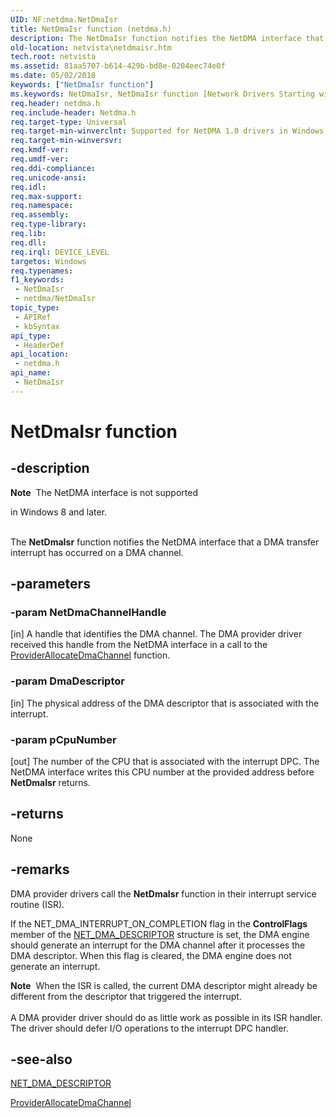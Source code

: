 ```yaml
---
UID: NF:netdma.NetDmaIsr
title: NetDmaIsr function (netdma.h)
description: The NetDmaIsr function notifies the NetDMA interface that a DMA transfer interrupt has occurred on a DMA channel.
old-location: netvista\netdmaisr.htm
tech.root: netvista
ms.assetid: 81aa5707-b614-429b-bd8e-0204eec74e0f
ms.date: 05/02/2018
keywords: ["NetDmaIsr function"]
ms.keywords: NetDmaIsr, NetDmaIsr function [Network Drivers Starting with Windows Vista], netdma/NetDmaIsr, netdma_ref_5a9b1659-b106-4eed-931d-f2ad8b2476e9.xml, netvista.netdmaisr
req.header: netdma.h
req.include-header: Netdma.h
req.target-type: Universal
req.target-min-winverclnt: Supported for NetDMA 1.0 drivers in Windows Vista.
req.target-min-winversvr: 
req.kmdf-ver: 
req.umdf-ver: 
req.ddi-compliance: 
req.unicode-ansi: 
req.idl: 
req.max-support: 
req.namespace: 
req.assembly: 
req.type-library: 
req.lib: 
req.dll: 
req.irql: DEVICE_LEVEL
targetos: Windows
req.typenames: 
f1_keywords:
 - NetDmaIsr
 - netdma/NetDmaIsr
topic_type:
 - APIRef
 - kbSyntax
api_type:
 - HeaderDef
api_location:
 - netdma.h
api_name:
 - NetDmaIsr
---
```


# NetDmaIsr function


## -description

<div class="alert"><b>Note</b>  The NetDMA interface is not supported 

in Windows 8 and later.</div><div> </div>The 
  <b>NetDmaIsr</b> function notifies the NetDMA interface that a DMA transfer interrupt has occurred on a DMA
  channel.

## -parameters

### -param NetDmaChannelHandle 

[in]
A handle that identifies the DMA channel. The DMA provider driver received this handle from the
     NetDMA interface in a call to the 
     <a href="https://docs.microsoft.com/windows-hardware/drivers/ddi/netdma/nc-netdma-dma_channel_allocate_handler">
     ProviderAllocateDmaChannel</a> function.

### -param DmaDescriptor 

[in]
The physical address of the DMA descriptor that is associated with the interrupt.

### -param pCpuNumber 

[out]
The number of the CPU that is associated with the interrupt DPC. The NetDMA interface writes this
     CPU number at the provided address before 
     <b>NetDmaIsr</b> returns.

## -returns

None

## -remarks

DMA provider drivers call the 
    <b>NetDmaIsr</b> function in their interrupt service routine (ISR).

If the NET_DMA_INTERRUPT_ON_COMPLETION flag in the 
    <b>ControlFlags</b> member of the 
    <a href="https://docs.microsoft.com/windows-hardware/drivers/ddi/netdma/ns-netdma-_net_dma_descriptor">NET_DMA_DESCRIPTOR</a> structure is set, the
    DMA engine should generate an interrupt for the DMA channel after it processes the DMA descriptor. When
    this flag is cleared, the DMA engine does not generate an interrupt.

<div class="alert"><b>Note</b>  When the ISR is called, the current DMA descriptor might already be different from
    the descriptor that triggered the interrupt.</div>
<div> </div>
A DMA provider driver should do as little work as possible in its ISR handler. The driver should defer
    I/O operations to the interrupt DPC handler.

## -see-also

<a href="https://docs.microsoft.com/windows-hardware/drivers/ddi/netdma/ns-netdma-_net_dma_descriptor">NET_DMA_DESCRIPTOR</a>



<a href="https://docs.microsoft.com/windows-hardware/drivers/ddi/netdma/nc-netdma-dma_channel_allocate_handler">ProviderAllocateDmaChannel</a>

